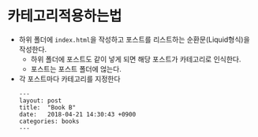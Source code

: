 # 카테고리적용하는법
* 하위 폴더에 `index.html`을 작성하고 포스트를 리스트하는 순환문(Liquid형식)을 작성한다.
    * 하위 폴더에 포스트도 같이 넣게 되면 해당 포스트가 카테고리로 인식한다.
    * 포스트는 포스트 폴더에 얺는다.
* 각 포스트마다 카테고리를 지정한다
    ```
    ---
    layout: post
    title:  "Book B"
    date:   2018-04-21 14:30:43 +0900
    categories: books
    ---
    ```

